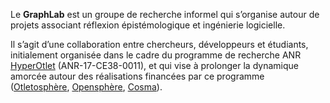 Le **GraphLab** est un groupe de recherche informel qui s’organise autour de projets associant réflexion épistémologique et ingénierie logicielle.

Il s’agit d’une collaboration entre chercheurs, développeurs et étudiants, initialement organisée dans le cadre du programme de recherche ANR [HyperOtlet](https://hyperotlet.hypotheses.org/le-projet) (ANR-17-CE38-0011), et qui vise à prolonger la dynamique amorcée autour des réalisations financées par ce programme ([Otletosphère](https://hyperotlet.huma-num.fr/otletosphere/), [Opensphère](https://github.com/graphlab-fr/opensphere), [Cosma](https://cosma.arthurperret.fr)).

